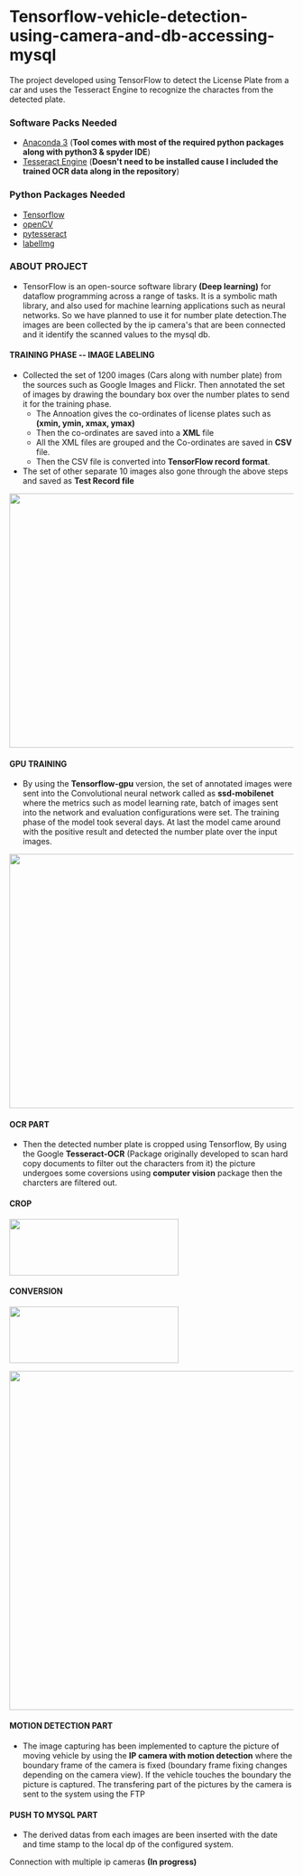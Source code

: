 # Tensorflow-vehicle-detection-using-camera-and-db-accessing-mysql 
The project developed using TensorFlow to detect the License Plate from a car and uses the Tesseract Engine to recognize the charactes from the detected plate.

### Software Packs Needed

* <a href='https://www.anaconda.com/download/'>Anaconda 3</a> (**Tool comes with most of the required python packages along with python3 & spyder IDE**)<br>
* <a href='https://github.com/tesseract-ocr/tesseract'>Tesseract Engine</a> (**Doesn't need to be installed cause I included the trained OCR data along in the repository**)<br>

### Python Packages Needed

* <a href='https://github.com/tensorflow/tensorflow'>Tensorflow</a><br>
* <a href='https://github.com/skvark/opencv-python'>openCV</a><br>
* <a href='https://github.com/madmaze/pytesseract'>pytesseract</a><br>
* <a href='https://github.com/tzutalin/labelImg'>labelImg</a><br>

### ABOUT PROJECT

* TensorFlow is an open-source software library **(Deep learning)** for dataflow programming across a range of tasks. It is a symbolic math library, and also used for machine learning applications such as neural networks. So we have planned to use it for number plate detection.The images are been collected by the ip camera's that are been connected and it identify the scanned values to the mysql db.
#### TRAINING PHASE -- IMAGE LABELING

* Collected the set of 1200 images (Cars along with number plate) from the sources such as Google Images and Flickr. Then annotated the set of images by drawing the boundary box over the number plates to send it for the training phase.
  * The Annoation gives the co-ordinates of license plates such as **(xmin, ymin, xmax, ymax)**
  * Then the co-ordinates are saved into a **XML** file
  * All the XML files are grouped and the Co-ordinates are saved in **CSV** file.
  * Then the CSV file is converted into **TensorFlow record format**.
* The set of other separate 10 images also gone through the above steps and saved as **Test Record file** 
<p align="center">
  <img src="custom_plate/image_readme/labelImg.png" width=676 height=450>
</p>  

#### GPU TRAINING

* By using the **Tensorflow-gpu** version, the set of annotated images were sent into the Convolutional neural network called as **ssd-mobilenet** where the metrics such as model learning rate, batch of images sent into the network and evaluation configurations were set. The training phase of the model took several days. At last the model came around with the positive result and detected the number plate over the input images.
<p align="center">
  <img src="custom_plate/image_readme/test.png" width=676 height=450>
</p> 

#### OCR PART

* Then the detected number plate is cropped using Tensorflow, By using the Google **Tesseract-OCR** (Package originally developed to scan hard copy documents to filter out the characters from it) the picture undergoes some coversions using **computer vision** package then the charcters are filtered out.

#### CROP
<p align="left">
  <img src="custom_plate/image_readme/crop.png" width=300 height=100>
</p>

#### CONVERSION
<p align="left">
  <img src="custom_plate/image_readme/conversion.png" width=300 height=100>
</p> 
<p align="center">
  <img src="custom_plate/image_readme/char_recog.png" width=900 height=600>
</p> 

#### MOTION DETECTION PART

* The image capturing has been implemented to capture the picture of moving vehicle by using the **IP camera with motion detection** where the boundary frame of the camera is fixed (boundary frame fixing changes depending on the camera view). If the vehicle touches the boundary the picture is captured. The transfering part of the pictures by the camera is sent to the system using the FTP 

#### PUSH TO MYSQL PART

* The derived datas from each images are been inserted with the date and time stamp to the local dp of the configured system.

Connection with multiple ip cameras **(In progress)**

